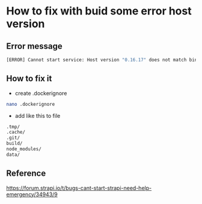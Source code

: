 # How to fix with buid some error host version

## Error message
```bash
[ERROR] Cannot start service: Host version "0.16.17" does not match binary version "0.19.2"
```

## How to fix it
- create .dockerignore
```bash
nano .dockerignore
```
- add like this to file
```bash
.tmp/
.cache/
.git/
build/
node_modules/
data/
```

## Reference
<https://forum.strapi.io/t/bugs-cant-start-strapi-need-help-emergency/34943/9>
  
